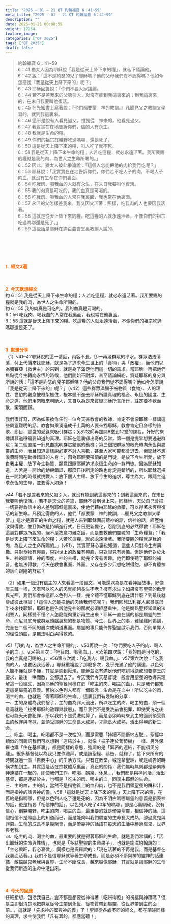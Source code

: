 ```yaml
---
title: "2025 – 01 – 21 QT 約翰福音 6：41~59"
meta_title: "2025 – 01 – 21 QT 約翰福音 6：41~59"
description: ""
date: 2025-01-21 00:00:55
weight: 17254
feature_image: 
categories: ["QT 2025"]
tags: ["QT 2025"]
draft: false
---
```


<blockquote>約翰福音 6：41~59<br />
6：41 猶太人因為耶穌說「我是從天上降下來的糧」，就私下議論他，<br />
6：42 說：「這不是約瑟的兒子耶穌嗎？他的父母我們豈不認得嗎？他如今怎麼說『我是從天上降下來的』呢？」<br />
6：43 耶穌回答說：「你們不要大家議論。<br />
6：44 若不是差我來的父吸引人，就沒有能到我這裏來的；到我這裏來的，在末日我要叫他復活。<br />
6：45 在先知書上寫著說：『他們都要蒙　神的教訓。』凡聽見父之教訓又學習的，就到我這裏來。<br />
6：46 這不是說有人看見過父，惟獨從　神來的，他看見過父。<br />
6：47 我實實在在地告訴你們，信的人有永生。<br />
6：48 我就是生命的糧。<br />
6：49 你們的祖宗在曠野吃過嗎哪，還是死了。<br />
6：50 這是從天上降下來的糧，叫人吃了就不死。<br />
6：51 我是從天上降下來生命的糧；人若吃這糧，就必永遠活著。我所要賜的糧就是我的肉，為世人之生命所賜的。」<br />
6：52 因此，猶太人彼此爭論說：「這個人怎能把他的肉給我們吃呢？」<br />
6：53 耶穌說：「我實實在在地告訴你們，你們若不吃人子的肉，不喝人子的血，就沒有生命在你們裏面。<br />
6：54 吃我肉、喝我血的人就有永生，在末日我要叫他復活。<br />
6：55 我的肉真是可吃的，我的血真是可喝的。<br />
6：56 吃我肉、喝我血的人常在我裏面，我也常在他裏面。<br />
6：57 永活的父怎樣差我來，我又因父活著；照樣，吃我肉的人也要因我活著。<br />
6：58 這就是從天上降下來的糧。吃這糧的人就永遠活著，不像你們的祖宗吃過嗎哪還是死了。」<br />
6：59 這些話是耶穌在迦百農會堂裏教訓人說的。</blockquote><br />
&nbsp;<br />
<br />
&nbsp;<br />
<br />
<span style="color: #ff6600;" data-darkreader-inline-color=""><strong>1.  經文3遍</strong></span><br />
<br />
&nbsp;<br />
<br />
<span style="color: #ff6600;" data-darkreader-inline-color=""><strong>2. 今天默想經文<br />
</strong></span>約 6：51 我是從天上降下來生命的糧；人若吃這糧，就必永遠活著。我所要賜的糧就是我的肉，為世人之生命所賜的。<br />
約 6：55 我的肉真是可吃的，我的血真是可喝的。<br />
6：56 吃我肉、喝我血的人常在我裏面，我也常在他裏面。<br />
6：58 這就是從天上降下來的糧。吃這糧的人就永遠活著，不像你們的祖宗吃過嗎哪還是死了。<br />
<br />
&nbsp;<br />
<br />
<strong><span style="color: #ff6600;" data-darkreader-inline-color="">3. 默想分享<br />
</span></strong>（1）v41~42耶穌說的這一番話，內容不長，卻一再潑群眾的冷水。群眾浩浩蕩蕩，付上代價來找耶穌，就是為了追求今生世上的「食物」與「政權」，而他們以為彌賽亞（救世主）的來到，就是為了滿足他們這一切的需求。當耶穌一再把他們焦點從今生轉向永恆的時候，他們開始不耐煩，甚至議論紛紛，質疑耶穌的身分與所說的話：「這不是約瑟的兒子耶穌嗎？他的父母我們豈不認得嗎？他如今怎麼說『我是從天上降下來的』呢？」（v42）這些群眾滿腦子被物質（食物）、人的理性、世俗的觀念被框架框住，根本聽不進去耶穌所講真理的福音、永恆的國度、生命之道。他們用肉眼來判斷人，又自以為是來質疑耶穌所言所行，註定要不歡而散，鎩羽而歸。<br />
<br />
我們很好奇，因為如果換作任何一位今天某教會的牧師，肯定不會像耶穌一樣講這些屬靈難明的話。教會如果湧進成千上萬的人要來找耶穌，教會肯定用各樣的詩歌、節目、豐盛的愛筵來吸引群眾；另外牧師再加開8堂到12堂的課程，好好的來傳講慕道班需要知道的真理。耶穌在這裏卻出奇的反常，第一個是提早想要逃避群眾；第二個直接一針見血挑明群眾錯誤的動機；第三個把群眾的眼光轉向永恆與屬靈的生命，而且知道這樣說必定不討人喜歡，甚至大家可能都會退去，但耶穌不想浪費時間在動機錯誤的人身上，因為耶穌要帶領的是門徒，是放下今生所愛，放下自我主權，放下今生物質，願意跟隨耶穌追求永恆生命的一群門徒。因為耶穌知道，人若是一開始的動機錯誤，那麼日後所走的路也肯定是錯誤的，所以耶穌選擇在一開始的時候就挑戰人：放下個人主權、放下今生的追求，尊主為大，跟隨主追求永恆的生命，並要得人如魚！<br />
<br />
v44「若不是差我來的父吸引人，就沒有能到我這裏來的；到我這裏來的，在末日我要叫他復活。」若不是天父的差遣，耶穌不會到世上來。同樣地，天父自己會把一切要得救信主的人差到耶穌這裏來，使他們藉由耶穌的救贖，可以得著永恆與復活的新生命。凡預定得救的人，他們「都要蒙　神的教訓，…聽見父之教訓又學習。」這才是真正的生命之糧，就是人來到耶穌面前聽神的話，信神的話，經歷悔改與得救，並且悔改是持續進行式，日日更新變化，忍耐到底的必然得救！耶穌在這裏對群眾所說的，絕不是故意刁難之話，而是要救他們靈魂的「生命糧食」：「我是從天上降下來生命的糧；人若吃這糧，就必永遠活著。我所要賜的糧就是我的肉，為世人之生命所賜的。」（v51），其實耶穌心裏也知道，這些人只對今生有興趣、只對食物有興趣，只對世上的政權有興趣，只對眼見有興趣。但是他們對於永生、神的話語、神的國度，神的主權，就完全沒有興趣。他們即使聽了耶穌的福音，也無法得救。今天在教會裏面，外面，又存在多少只想吃餅得飽，卻不肯聽神的話而跟隨的群眾？<br />
<br />
（2）如果一個沒有信主的人來看這一段經文，可能還以為是在看神話故事，好像唐三藏一樣，怎麼可以吃人的肉就能夠長生不老？擁有永生？如果沒有聖靈的啟示與光照，我們都會像這群以色列人一樣，完全聽不懂耶穌到底在講什麼？到最後就變成彼此爭論：「這個人怎能把他的肉給我們吃呢？」我們回想法利賽人尼哥底母半夜來找耶穌，耶穌也是告訴他見神的國就必須經歷重生，他是嫻熟聖經知識的法利賽人，同樣聽不懂？人怎麼能夠重新再生出來？耶穌一直在講的都是屬靈的生命，而尼哥底母或群眾頭腦裏想的都是物質、今生、世界上的事，難怪雞同鴨講，完全在二個不同的層次或頻道裏面。屬靈的事只能倚靠聖靈啟示我們，否則單靠人的理性頭腦，是無法明白與得救的。<br />
<br />
v51「我的肉，為世人之生命所賜的」、v53再說一次：「你們要吃人子的肉、喝人子的血。」、v54第三次：「吃我肉、喝我血。」、v55第四次說：「我的肉是可吃的，我的血真是可喝的。」、v56第五次說：「吃我肉、喝我血。」、v57第六次說：「吃我肉的人，也要因我活著。」耶穌重複說了那麼多次，幾乎充滿了他的講道，以色列人聽不懂就是不懂，其實是感到厭煩，耶穌並沒有滿足他們吃餅得飽或想要當王的要求，最後一哄而散，全都退去了。今天我們今天基督徒一般會用聖餐的教導來理解這一段經文，因為耶穌的聖餐同樣在於「吃主的肉、喝主的血」，只是我們都知道這是屬靈的意義。舊約以色列人都有一個觀念：生命是在血中！所以吃主的肉，喝主的血，也就是「得著耶穌的生命。」這裏我們有幾點的分享：<br />
一、主的身體為我們捨了，主的血為罪人流出，所以吃主的肉、喝主的血，頭一個意義就是「接受耶穌的赦罪與救恩」。而且我們不是受洗前會犯罪，即使受洗之後也可能天天會犯罪，所以我們不是受洗就算了，而是必須時時來到主的面前領受寶血的赦罪與塗抹，並領受耶穌的生命長大成熟，才能長大成熟，活出得勝的新生命。<br />
二、吃主、喝主，吃喝都不是一次性的，而是需要「持續不間斷地支取」。聖經中類似的同義詞我們可以想到「連結於主」，就像「枝子連於葡萄樹」一樣、另外保羅也講「住在基督裏」，都是同樣的意思，強調的是「緊密的連結，不能須臾分離」。很多基督徒以為我只要作禮拜，或是讀聖經、禱告，就夠了，接下來所有的時間就過一個「自我中心」的生活方式。只有在教堂，或是拿聖經，或是禱告的時候才想到主。其實這是活在宗教體系裏面，真正的關係，我們無時無刻都是緊緊跟神連結在一起的，即使我們工作、吃喝、娛樂、休息…，我們都是與神同活，活出基督，都是連結於主，也都是「吃主的肉、喝主的血」同享主耶穌的生命。<br />
三、主的血，主的肉，當然不是指物質上的血和肉，也不是我們領聖餐的餅和汁，而是指神的話與神的靈。v58「這就是從天上降下來的糧。」天上降下來的糧，在舊約是指嗎哪，但是以色列人吃了還是死的，因為不明白嗎哪屬靈的意義是預表神的話，更是指要「相信神的話」。以色列人吃了40年的嗎哪，卻是心裏剛硬，沒有信心，倒斃曠野。吃主的肉，喝主的血，最重要的就是倚靠聖靈，相信神的話，這個相信不是頭腦上的知道而已，而是能夠叫我們屬靈的生命長大成熟，勝過魔鬼與罪惡。生命的成長不是靠聚會，而是倚靠神的話語在每天的生活中勝過魔鬼、世界與老我。<br />
四、吃主的肉、喝主的血，最重要的就是得著耶穌的生命，就是我們常講的：「活出耶穌的生命與性情」，也就是「多結聖靈的生命果子」，也就是施洗約翰說的：「主必興旺，我必衰微」，同樣也是保羅說的：「現在活著的不再是我，而是基督在我裏面活著。」我們不是信耶穌就等著生命成長，而是必須不斷與神的靈神的話連結，敵擋魔鬼老我與世界，生命不斷成長，越來越像耶穌，其實就是讓耶穌的生命從我們新造的生命中活出來。<br />
<br />
&nbsp;<br />
<br />
<strong style="font-size: inherit;"><span style="color: #ff6600;" data-darkreader-inline-color="">4. 今天的回應<br />
</span></strong>仔細想想，包括我自己，豈不都是想要從神得著「吃餅得飽」的祝福與神蹟嗎？但是主卻很清楚地把群眾從今生帶到永恆、從物質帶到屬靈、從世界帶到主的面前…，這就是「先求神的國與神的義」了！聖經從各處不同的經文，都在闡述同樣的真理，求主使我們「凡有耳的，都應當聽！」<br />
<br />
&nbsp;
        